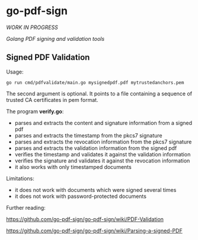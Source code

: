 # go-pdf-sign

_WORK IN PROGRESS_

_Golang PDF signing and validation tools_

## Signed PDF Validation

Usage:
```
go run cmd/pdfvalidate/main.go mysignedpdf.pdf mytrustedanchors.pem
```

The second argument is optional. It points to a file containing a sequence of trusted CA certificates in pem format.

The program __verify.go__:

 - parses and extracts the content and signature information from a signed pdf
 - parses and extracts the timestamp from the pkcs7 signature
 - parses and extracts the revocation information from the pkcs7 signature
 - parses and extracts the validation information from the signed pdf
 - verifies the timestamp and validates it against the validation information
 - verifies the signature and validates it against the revocation information
 - it also works with only timestamped documents

Limitations:
 - it does not work with documents which were signed several times 
 - it does not work with password-protected documents

Further reading:

https://github.com/go-pdf-sign/go-pdf-sign/wiki/PDF-Validation

https://github.com/go-pdf-sign/go-pdf-sign/wiki/Parsing-a-signed-PDF
